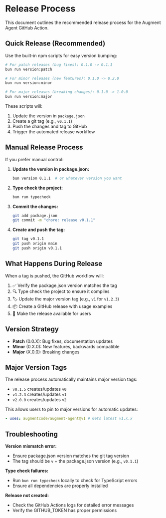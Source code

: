 # Release Process

This document outlines the recommended release process for the Augment Agent GitHub Action.

## Quick Release (Recommended)

Use the built-in npm scripts for easy version bumping:

```bash
# For patch releases (bug fixes): 0.1.0 -> 0.1.1
bun run version:patch

# For minor releases (new features): 0.1.0 -> 0.2.0
bun run version:minor

# For major releases (breaking changes): 0.1.0 -> 1.0.0
bun run version:major
```

These scripts will:

1. Update the version in `package.json`
2. Create a git tag (e.g., `v0.1.1`)
3. Push the changes and tag to GitHub
4. Trigger the automated release workflow

## Manual Release Process

If you prefer manual control:

1. **Update the version in package.json:**

   ```bash
   bun version 0.1.1  # or whatever version you want
   ```

2. **Type check the project:**

   ```bash
   bun run typecheck
   ```

3. **Commit the changes:**

   ```bash
   git add package.json
   git commit -m "chore: release v0.1.1"
   ```

4. **Create and push the tag:**
   ```bash
   git tag v0.1.1
   git push origin main
   git push origin v0.1.1
   ```

## What Happens During Release

When a tag is pushed, the GitHub workflow will:

1. ✅ Verify the package.json version matches the tag
2. 🔍 Type check the project to ensure it compiles
3. 🏷️ Update the major version tag (e.g., `v1` for `v1.2.3`)
4. 📦 Create a GitHub release with usage examples
5. 🚀 Make the release available for users

## Version Strategy

- **Patch** (0.0.X): Bug fixes, documentation updates
- **Minor** (0.X.0): New features, backwards compatible
- **Major** (X.0.0): Breaking changes

## Major Version Tags

The release process automatically maintains major version tags:

- `v0.1.5` creates/updates `v0`
- `v1.2.3` creates/updates `v1`
- `v2.0.0` creates/updates `v2`

This allows users to pin to major versions for automatic updates:

```yaml
- uses: augmentcode/augment-agent@v1 # Gets latest v1.x.x
```

## Troubleshooting

**Version mismatch error:**

- Ensure package.json version matches the git tag version
- The tag should be `v` + the package.json version (e.g., `v0.1.1`)

**Type check failures:**

- Run `bun run typecheck` locally to check for TypeScript errors
- Ensure all dependencies are properly installed

**Release not created:**

- Check the GitHub Actions logs for detailed error messages
- Verify the GITHUB_TOKEN has proper permissions
